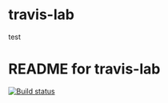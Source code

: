# travis-lab
test

# README for travis-lab

[![Build status](https://travis-ci.org/hackcraft/travis-lab.svg?master)](https://travis-ci.org/hackcraft)
